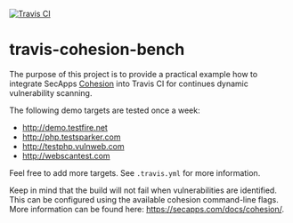 [![Travis CI](https://travis-ci.org/opendevsecops/travis-cohesion-bench.svg?branch=master)](https://travis-ci.org/opendevsecops/travis-cohesion-bench)

# travis-cohesion-bench

The purpose of this project is to provide a practical example how to integrate SecApps [Cohesion](https://secapps.com/cohesion) into Travis CI for continues dynamic vulnerability scanning.

The following demo targets are tested once a week:

* http://demo.testfire.net
* http://php.testsparker.com
* http://testphp.vulnweb.com
* http://webscantest.com

Feel free to add more targets. See `.travis.yml` for more information.

Keep in mind that the build will not fail when vulnerabilities are identified. This can be configured using the available cohesion command-line flags. More information can be found here: https://secapps.com/docs/cohesion/.
